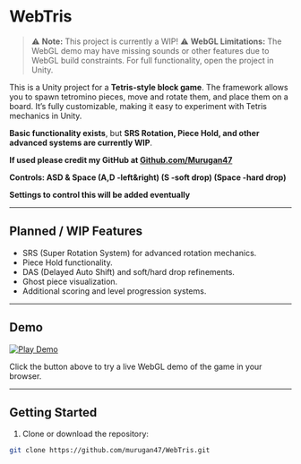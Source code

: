 # WebTris

> ⚠️ **Note:** This project is currently a WIP! 
> ⚠️ **WebGL Limitations:** The WebGL demo may have missing sounds or other features due to WebGL build constraints. For full functionality, open the project in Unity.

This is a Unity project for a **Tetris-style block game**. The framework allows you to spawn tetromino pieces, move and rotate them, and place them on a board. It’s fully customizable, making it easy to experiment with Tetris mechanics in Unity.  

**Basic functionality exists**, but **SRS Rotation, Piece Hold, and other advanced systems are currently WIP**.  

**If used please credit my GitHub at [Github.com/Murugan47](https://github.com/murugan47)**

**Controls: ASD & Space (A,D -left&right) (S -soft drop) (Space -hard drop)**

**Settings to control this will be added eventually**

---

## Planned / WIP Features

- SRS (Super Rotation System) for advanced rotation mechanics.  
- Piece Hold functionality.  
- DAS (Delayed Auto Shift) and soft/hard drop refinements.  
- Ghost piece visualization.  
- Additional scoring and level progression systems.  

---

## Demo

[![Play Demo](https://img.shields.io/badge/Demo-Click_here-brightgreen)](https://murugan47.github.io/Webtris/)  

Click the button above to try a live WebGL demo of the game in your browser.

---

## Getting Started

1. Clone or download the repository:

```bash
git clone https://github.com/murugan47/WebTris.git
